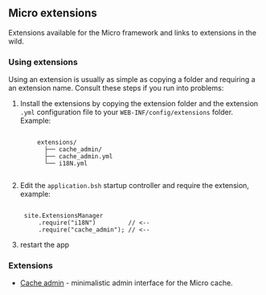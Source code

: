 ## Micro extensions  
Extensions available for the Micro framework and links to extensions in the wild. 
  
### Using extensions
Using an extension is usually as simple as copying a folder and requiring a an extension name. Consult these steps if you run into problems:

 1. Install the extensions by copying the extension folder and the extension `.yml` configuration file to your `WEB-INF/config/extensions` folder. Example:
  <pre><code>
        extensions/
          ├── cache_admin/ 
          ├── cache_admin.yml
          └── i18N.yml
  </code></pre>
 2. Edit the `application.bsh` startup controller and require the extension, example:
    <pre><code>
     site.ExtensionsManager
         .require("i18N")         // <--
         .require("cache_admin"); // <--
    </code></pre>
 3. restart the app

### Extensions

 - [Cache admin](cache-admin/README) - minimalistic admin interface for the Micro cache.

